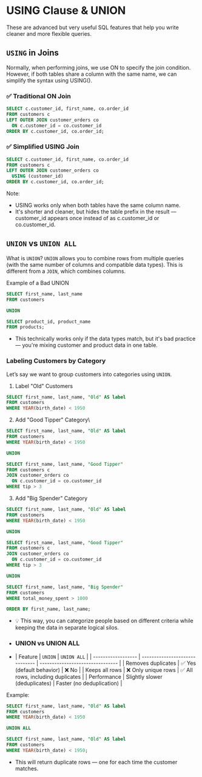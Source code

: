 # USING Clause & UNION
These are advanced but very useful SQL features that help you write cleaner and more flexible queries.

## `USING` in Joins
Normally, when performing joins, we use ON to specify the join condition.
However, if both tables share a column with the same name, we can simplify the syntax using USING().

### ✅ Traditional ON Join
```sql
SELECT c.customer_id, first_name, co.order_id
FROM customers c
LEFT OUTER JOIN customer_orders co
  ON c.customer_id = co.customer_id
ORDER BY c.customer_id, co.order_id;
```
### ✅ Simplified USING Join
```sql
SELECT c.customer_id, first_name, co.order_id
FROM customers c
LEFT OUTER JOIN customer_orders co
  USING (customer_id)
ORDER BY c.customer_id, co.order_id;
```
Note:
- USING works only when both tables have the same column name.
- It's shorter and cleaner, but hides the table prefix in the result — customer_id appears once instead of as c.customer_id or co.customer_id.

## `UNION` vs `UNION ALL`
What is `UNION`?
`UNION` allows you to combine rows from multiple queries (with the same number of columns and compatible data types).
This is different from a `JOIN`, which combines columns.

Example of a Bad UNION
```sql
SELECT first_name, last_name
FROM customers

UNION

SELECT product_id, product_name
FROM products;
```
- This technically works only if the data types match, but it's bad practice — you're mixing customer and product data in one table.

### Labeling Customers by Category
Let’s say we want to group customers into categories using `UNION`.
1. Label "Old" Customers
```sql
SELECT first_name, last_name, "Old" AS label
FROM customers
WHERE YEAR(birth_date) < 1950
```
2. Add "Good Tipper" Category\
```sql
SELECT first_name, last_name, "Old" AS label
FROM customers
WHERE YEAR(birth_date) < 1950

UNION

SELECT first_name, last_name, "Good Tipper"
FROM customers c
JOIN customer_orders co
  ON c.customer_id = co.customer_id
WHERE tip > 3
```
3. Add "Big Spender" Category
```sql
SELECT first_name, last_name, "Old" AS label
FROM customers
WHERE YEAR(birth_date) < 1950

UNION

SELECT first_name, last_name, "Good Tipper"
FROM customers c
JOIN customer_orders co
  ON c.customer_id = co.customer_id
WHERE tip > 3

UNION

SELECT first_name, last_name, "Big Spender"
FROM customers
WHERE total_money_spent > 1000

ORDER BY first_name, last_name;
```
- 💡 This way, you can categorize people based on different criteria while keeping the data in separate logical silos.

- ### UNION vs UNION ALL
- | Feature            | `UNION`                        | `UNION ALL`                      |
| ------------------ | ------------------------------ | -------------------------------- |
| Removes duplicates | ✅ Yes (default behavior)       | ❌ No                             |
| Keeps all rows     | ❌ Only unique rows             | ✅ All rows, including duplicates |
| Performance        | Slightly slower (deduplicates) | Faster (no deduplication)        |

Example:
```sql
SELECT first_name, last_name, "Old" AS label
FROM customers
WHERE YEAR(birth_date) < 1950

UNION ALL

SELECT first_name, last_name, "Old" AS label
FROM customers
WHERE YEAR(birth_date) < 1950;
```
- This will return duplicate rows — one for each time the customer matches.








